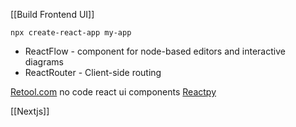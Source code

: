 [[Build Frontend UI]]

```
npx create-react-app my-app
```

* ReactFlow - component for node-based editors and interactive diagrams
* ReactRouter - Client-side routing


[Retool.com](http://retool.com/) no code react ui components
[Reactpy](https://www.linkedin.com/posts/imaad-mohamed-khan_python-javascript-react-activity-7071131339277643776-Dgj5?utm_source=share&utm_medium=member_desktop)

[[Nextjs]]